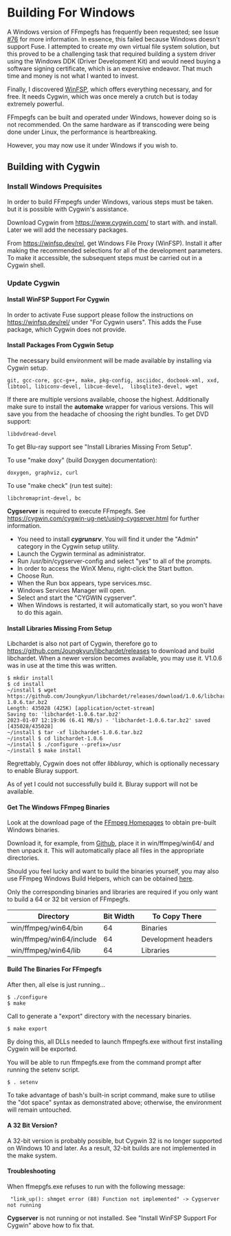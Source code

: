 Building For Windows
====================

A Windows version of FFmpegfs has frequently been requested; see Issue [#76](https://github.com/nschlia/ffmpegfs/issues/76) for more information. In essence, this failed because Windows doesn't support Fuse. I attempted to create my own virtual file system solution, but this proved to be a challenging task that required building a system driver using the Windows DDK (Driver Development Kit) and would need buying  a software signing certificate, which is an expensive endeavor. That much time and money is not what I wanted to invest. 

Finally, I discovered [WinFSP](https://winfsp.dev/), which offers everything necessary, and for free. It needs Cygwin, which was once merely a crutch but is today extremely powerful. 

FFmpegfs can be built and operated under Windows, however doing so is not recommended. On the same hardware as if transcoding were being done under Linux, the performance is heartbreaking.

However, you may now use it under Windows if you wish to. 

## Building with Cygwin

### Install Windows Prequisites

In order to build FFmpegfs under Windows, various steps must be taken. but it is possible with Cygwin's assistance. 

Download Cygwin from https://www.cygwin.com/ to start with. and install. Later we will add the necessary packages. 

From https://winfsp.dev/rel, get Windows File Proxy (WinFSP). Install it after making the recommended selections for all of the development parameters. To make it accessible, the subsequent steps must be carried out in a Cygwin shell. 

### Update Cygwin

#### Install WinFSP Support For Cygwin

In order to activate Fuse support please follow the instructions  on https://winfsp.dev/rel/ under "For Cygwin users". This adds the Fuse package, which Cygwin does not provide.

#### Install Packages From Cygwin Setup

The necessary build environment will be made available by installing via Cygwin setup.
```
git, gcc-core, gcc-g++, make, pkg-config, asciidoc, docbook-xml, xxd, libtool, libiconv-devel, libcue-devel,  libsqlite3-devel, wget
```
If there are multiple versions available, choose the highest. Additionally make sure to install the **automake** wrapper for various versions. This will save you from the headache of choosing the right bundles.
To get DVD support:
```
libdvdread-devel
```
To get Blu-ray support see "Install Libraries Missing From Setup".

To use "make doxy" (build Doxygen documentation):
```
doxygen, graphviz, curl
```
To use "make check" (run test suite):
```
libchromaprint-devel, bc
```
**Cygserver** is required to execute FFmpegfs. See https://cygwin.com/cygwin-ug-net/using-cygserver.html for further information.

* You need to install ***cygrunsrv***. You will find it under the "Admin" category in the Cygwin setup utility.
* Launch the Cygwin terminal as administrator.
* Run /usr/bin/cygserver-config and select "yes" to all of the prompts.
* In order to access the WinX Menu, right-click the Start button.
* Choose Run.
* When the Run box appears, type services.msc.
* Windows Services Manager will open.
* Select and start the "CYGWIN cygserver".
* When Windows is restarted, it will automatically start, so you won't have to do this again.

#### Install Libraries Missing From Setup

Libchardet is also not part of Cygwin, therefore go to https://github.com/Joungkyun/libchardet/releases to download and build libchardet. When a newer version becomes available, you may use it. V1.0.6 was in use at the time this was written. 

```
$ mkdir install
$ cd install
~/install $ wget https://github.com/Joungkyun/libchardet/releases/download/1.0.6/libchardet-1.0.6.tar.bz2
Length: 435028 (425K) [application/octet-stream]
Saving to: 'libchardet-1.0.6.tar.bz2'
2023-01-07 12:19:06 (6.41 MB/s) - 'libchardet-1.0.6.tar.bz2' saved [435028/435028]
~/install $ tar -xf libchardet-1.0.6.tar.bz2
~/install $ cd libchardet-1.0.6
~/install $ ./configure --prefix=/usr
~/install $ make install
```

Regrettably, Cygwin does not offer *libbluray*, which is optionally necessary to enable Bluray support.

As of yet I could not successfully build it. Bluray support will not be available.

#### Get The Windows FFmpeg Binaries

Look at the download page of the [FFmpeg Homepages](https://ffmpeg.org/download.html#build-windows) to obtain pre-built Windows binaries.

Download it, for example, from [Github](https://github.com/BtbN/FFmpeg-Builds/releases/download/latest/ffmpeg-master-latest-win64-gpl-shared.zip), place it in win/ffmpeg/win64/
and then unpack it. This will automatically place all files in the appropriate directories.

Should you feel lucky and want to build the binaries yourself, you may also use FFmpeg Windows Build Helpers, which can be obtained [here](https://github.com/rdp/ffmpeg-windows-build-helpers).

Only the corresponding binaries and libraries are required if you only want to build a 64 or 32 bit version of FFmpegfs. 

| Directory                | Bit Width | To Copy There       |
| ------------------------ | --------- | ------------------- |
| win/ffmpeg/win64/bin     |        64 | Binaries            |
| win/ffmpeg/win64/include |        64 | Development headers |
| win/ffmpeg/win64/lib     |        64 | Libraries           |

#### Build The Binaries For FFmpegfs

After then, all else is just running... 

```
$ ./configure
$ make
```

Call to generate a "export" directory with the necessary binaries.

```
$ make export
```

By doing this, all DLLs needed to launch ffmpegfs.exe without first installing Cygwin will be exported.

You will be able to run ffmpegfs.exe from the command prompt after running the setenv script.

```
$ . setenv
```

To take advantage of bash's built-in script command, make sure to utilise the "dot space" syntax as demonstrated above; otherwise, the environment will remain untouched. 

#### A 32 Bit Version?
A 32-bit version is probably possible, but Cygwin 32 is no longer supported on Windows 10 and later. As a result, 32-bit builds are not implemented in the make system.

#### Troubleshooting

When ffmepgfs.exe refuses to run with the following message:

```
 "link_up(): shmget error (88) Function not implemented" -> Cygserver not running
```

**Cygserver** is not running or not installed. See "Install WinFSP Support For Cygwin" above how to fix that.
